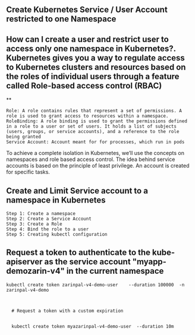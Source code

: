 ## Create Kubernetes Service / User Account restricted to one Namespace 

## How can I create a user and restrict user to access only one namespace in Kubernetes?. Kubernetes gives you a way to regulate access to Kubernetes clusters and resources based on the roles of individual users through a feature called Role-based access control (RBAC)
**

  ```
Role: A role contains rules that represent a set of permissions. A role is used to grant access to resources within a namespace.
RoleBinding: A role binding is used to grant the permissions defined in a role to a user or set of users. It holds a list of subjects (users, groups, or service accounts), and a reference to the role being granted
Service Account: Account meant for for processes, which run in pods
```


To achieve a complete isolation in Kubernetes, we’ll use the concepts on namespaces and role based access control. The idea behind service accounts is based on the principle of least privilege. An account is created for specific tasks.

 
## Create and Limit Service account to a namespace in Kubernetes

```
Step 1: Create a namespace
Step 2: Create a Service Account
Step 3: Create a Role
Step 4: Bind the role to a user
Step 5: Creating kubectl configuration

```


## Request a token to authenticate to the kube-apiserver as the service account "myapp-demozarin-v4" in the current namespace

```
kubectl create token zarinpal-v4-demo-user    --duration 100000  -n zarinpal-v4-demo



  # Request a token with a custom expiration


  kubectl create token myazarinpal-v4-demo-user  --duration 10m
```
